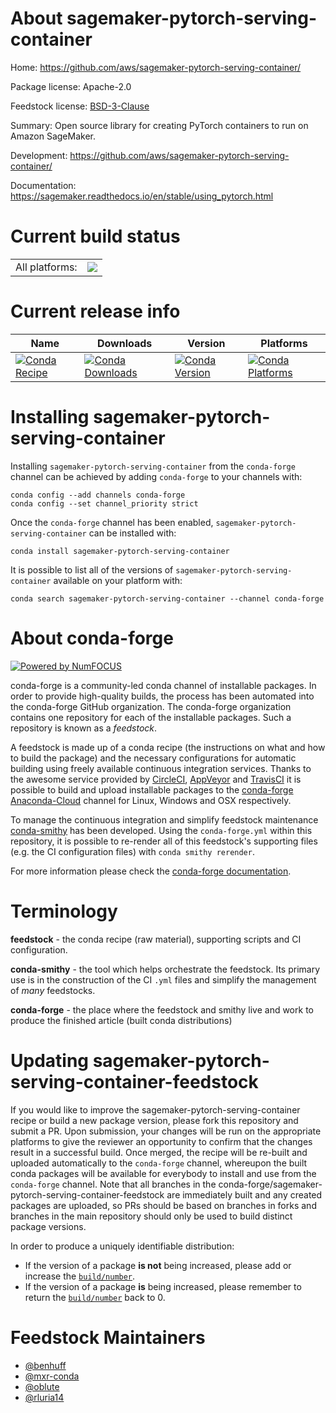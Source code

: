 About sagemaker-pytorch-serving-container
=========================================

Home: https://github.com/aws/sagemaker-pytorch-serving-container/

Package license: Apache-2.0

Feedstock license: [BSD-3-Clause](https://github.com/conda-forge/sagemaker-pytorch-serving-container-feedstock/blob/master/LICENSE.txt)

Summary: Open source library for creating PyTorch containers to run on Amazon SageMaker.

Development: https://github.com/aws/sagemaker-pytorch-serving-container/

Documentation: https://sagemaker.readthedocs.io/en/stable/using_pytorch.html

Current build status
====================


<table><tr><td>All platforms:</td>
    <td>
      <a href="https://dev.azure.com/conda-forge/feedstock-builds/_build/latest?definitionId=9131&branchName=master">
        <img src="https://dev.azure.com/conda-forge/feedstock-builds/_apis/build/status/sagemaker-pytorch-serving-container-feedstock?branchName=master">
      </a>
    </td>
  </tr>
</table>

Current release info
====================

| Name | Downloads | Version | Platforms |
| --- | --- | --- | --- |
| [![Conda Recipe](https://img.shields.io/badge/recipe-sagemaker--pytorch--serving--container-green.svg)](https://anaconda.org/conda-forge/sagemaker-pytorch-serving-container) | [![Conda Downloads](https://img.shields.io/conda/dn/conda-forge/sagemaker-pytorch-serving-container.svg)](https://anaconda.org/conda-forge/sagemaker-pytorch-serving-container) | [![Conda Version](https://img.shields.io/conda/vn/conda-forge/sagemaker-pytorch-serving-container.svg)](https://anaconda.org/conda-forge/sagemaker-pytorch-serving-container) | [![Conda Platforms](https://img.shields.io/conda/pn/conda-forge/sagemaker-pytorch-serving-container.svg)](https://anaconda.org/conda-forge/sagemaker-pytorch-serving-container) |

Installing sagemaker-pytorch-serving-container
==============================================

Installing `sagemaker-pytorch-serving-container` from the `conda-forge` channel can be achieved by adding `conda-forge` to your channels with:

```
conda config --add channels conda-forge
conda config --set channel_priority strict
```

Once the `conda-forge` channel has been enabled, `sagemaker-pytorch-serving-container` can be installed with:

```
conda install sagemaker-pytorch-serving-container
```

It is possible to list all of the versions of `sagemaker-pytorch-serving-container` available on your platform with:

```
conda search sagemaker-pytorch-serving-container --channel conda-forge
```


About conda-forge
=================

[![Powered by NumFOCUS](https://img.shields.io/badge/powered%20by-NumFOCUS-orange.svg?style=flat&colorA=E1523D&colorB=007D8A)](http://numfocus.org)

conda-forge is a community-led conda channel of installable packages.
In order to provide high-quality builds, the process has been automated into the
conda-forge GitHub organization. The conda-forge organization contains one repository
for each of the installable packages. Such a repository is known as a *feedstock*.

A feedstock is made up of a conda recipe (the instructions on what and how to build
the package) and the necessary configurations for automatic building using freely
available continuous integration services. Thanks to the awesome service provided by
[CircleCI](https://circleci.com/), [AppVeyor](https://www.appveyor.com/)
and [TravisCI](https://travis-ci.com/) it is possible to build and upload installable
packages to the [conda-forge](https://anaconda.org/conda-forge)
[Anaconda-Cloud](https://anaconda.org/) channel for Linux, Windows and OSX respectively.

To manage the continuous integration and simplify feedstock maintenance
[conda-smithy](https://github.com/conda-forge/conda-smithy) has been developed.
Using the ``conda-forge.yml`` within this repository, it is possible to re-render all of
this feedstock's supporting files (e.g. the CI configuration files) with ``conda smithy rerender``.

For more information please check the [conda-forge documentation](https://conda-forge.org/docs/).

Terminology
===========

**feedstock** - the conda recipe (raw material), supporting scripts and CI configuration.

**conda-smithy** - the tool which helps orchestrate the feedstock.
                   Its primary use is in the construction of the CI ``.yml`` files
                   and simplify the management of *many* feedstocks.

**conda-forge** - the place where the feedstock and smithy live and work to
                  produce the finished article (built conda distributions)


Updating sagemaker-pytorch-serving-container-feedstock
======================================================

If you would like to improve the sagemaker-pytorch-serving-container recipe or build a new
package version, please fork this repository and submit a PR. Upon submission,
your changes will be run on the appropriate platforms to give the reviewer an
opportunity to confirm that the changes result in a successful build. Once
merged, the recipe will be re-built and uploaded automatically to the
`conda-forge` channel, whereupon the built conda packages will be available for
everybody to install and use from the `conda-forge` channel.
Note that all branches in the conda-forge/sagemaker-pytorch-serving-container-feedstock are
immediately built and any created packages are uploaded, so PRs should be based
on branches in forks and branches in the main repository should only be used to
build distinct package versions.

In order to produce a uniquely identifiable distribution:
 * If the version of a package **is not** being increased, please add or increase
   the [``build/number``](https://docs.conda.io/projects/conda-build/en/latest/resources/define-metadata.html#build-number-and-string).
 * If the version of a package **is** being increased, please remember to return
   the [``build/number``](https://docs.conda.io/projects/conda-build/en/latest/resources/define-metadata.html#build-number-and-string)
   back to 0.

Feedstock Maintainers
=====================

* [@benhuff](https://github.com/benhuff/)
* [@mxr-conda](https://github.com/mxr-conda/)
* [@oblute](https://github.com/oblute/)
* [@rluria14](https://github.com/rluria14/)

